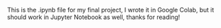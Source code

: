 This is the .ipynb file for my final project, I wrote it in Google Colab, but it should work in Jupyter Notebook as well, thanks for reading!
